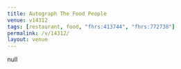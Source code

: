 ```yaml
---
title: Autograph The Food People
venue: v14312
tags: [restaurant, food, "fhrs:413744", "fhrs:772738"]
permalink: /v/14312/
layout: venue
---
```

null